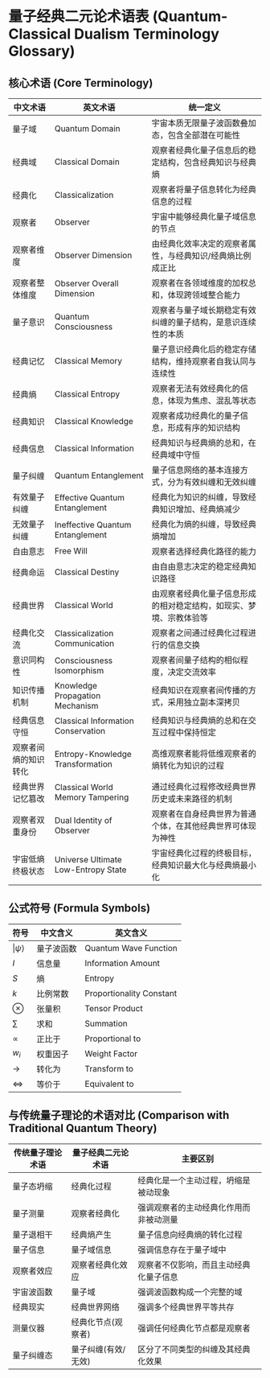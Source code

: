 # 量子经典二元论术语表 (Quantum-Classical Dualism Terminology Glossary)

## 核心术语 (Core Terminology)

| 中文术语 | 英文术语 | 统一定义 |
|---------|---------|---------|
| 量子域 | Quantum Domain | 宇宙本质无限量子波函数叠加态，包含全部潜在可能性 |
| 经典域 | Classical Domain | 观察者经典化量子信息后的稳定结构，包含经典知识与经典熵 |
| 经典化 | Classicalization | 观察者将量子信息转化为经典信息的过程 |
| 观察者 | Observer | 宇宙中能够经典化量子域信息的节点 |
| 观察者维度 | Observer Dimension | 由经典化效率决定的观察者属性，与经典知识/经典熵比例成正比 |
| 观察者整体维度 | Observer Overall Dimension | 观察者在各领域维度的加权总和，体现跨领域整合能力 |
| 量子意识 | Quantum Consciousness | 观察者与量子域长期稳定有效纠缠的量子结构，是意识连续性的本质 |
| 经典记忆 | Classical Memory | 量子意识经典化后的稳定存储结构，维持观察者自我认同与连续性 |
| 经典熵 | Classical Entropy | 观察者无法有效经典化的信息，体现为焦虑、混乱等状态 |
| 经典知识 | Classical Knowledge | 观察者成功经典化的量子信息，形成有序的知识结构 |
| 经典信息 | Classical Information | 经典知识与经典熵的总和，在经典域中守恒 |
| 量子纠缠 | Quantum Entanglement | 量子信息网络的基本连接方式，分为有效纠缠和无效纠缠 |
| 有效量子纠缠 | Effective Quantum Entanglement | 经典化为知识的纠缠，导致经典知识增加、经典熵减少 |
| 无效量子纠缠 | Ineffective Quantum Entanglement | 经典化为熵的纠缠，导致经典熵增加 |
| 自由意志 | Free Will | 观察者选择经典化路径的能力 |
| 经典命运 | Classical Destiny | 由自由意志决定的稳定经典知识路径 |
| 经典世界 | Classical World | 由观察者经典化量子信息形成的相对稳定结构，如现实、梦境、宗教体验等 |
| 经典化交流 | Classicalization Communication | 观察者之间通过经典化过程进行的信息交换 |
| 意识同构性 | Consciousness Isomorphism | 观察者间量子结构的相似程度，决定交流效率 |
| 知识传播机制 | Knowledge Propagation Mechanism | 经典知识在观察者间传播的方式，采用独立副本深拷贝 |
| 经典信息守恒 | Classical Information Conservation | 经典知识与经典熵的总和在交互过程中保持恒定 |
| 观察者间熵的知识转化 | Entropy-Knowledge Transformation | 高维观察者能将低维观察者的熵转化为知识的过程 |
| 经典世界记忆篡改 | Classical World Memory Tampering | 通过经典化过程修改经典世界历史或未来路径的机制 |
| 观察者双重身份 | Dual Identity of Observer | 观察者在自身经典世界为普通个体，在其他经典世界可体现为神性 |
| 宇宙低熵终极状态 | Universe Ultimate Low-Entropy State | 宇宙经典化过程的终极目标，经典知识最大化与经典熵最小化 |

## 公式符号 (Formula Symbols)

| 符号 | 中文含义 | 英文含义 |
|------|---------|---------|
| $\|\psi\rangle$ | 量子波函数 | Quantum Wave Function |
| $I$ | 信息量 | Information Amount |
| $S$ | 熵 | Entropy |
| $k$ | 比例常数 | Proportionality Constant |
| $\otimes$ | 张量积 | Tensor Product |
| $\sum$ | 求和 | Summation |
| $\propto$ | 正比于 | Proportional to |
| $w_i$ | 权重因子 | Weight Factor |
| $\rightarrow$ | 转化为 | Transform to |
| $\Leftrightarrow$ | 等价于 | Equivalent to |

## 与传统量子理论的术语对比 (Comparison with Traditional Quantum Theory)

| 传统量子理论术语 | 量子经典二元论术语 | 主要区别 |
|----------------|-------------------|---------|
| 量子态坍缩 | 经典化过程 | 经典化是一个主动过程，坍缩是被动现象 |
| 量子测量 | 观察者经典化 | 强调观察者的主动经典化作用而非被动测量 |
| 量子退相干 | 经典熵产生 | 量子信息向经典熵的转化过程 |
| 量子信息 | 量子域信息 | 强调信息存在于量子域中 |
| 观察者效应 | 观察者经典化效应 | 观察者不仅影响，而且主动经典化量子信息 |
| 宇宙波函数 | 量子域 | 强调波函数构成一个完整的域 |
| 经典现实 | 经典世界网络 | 强调多个经典世界平等共存 |
| 测量仪器 | 经典化节点(观察者) | 强调任何经典化节点都是观察者 |
| 量子纠缠态 | 量子纠缠(有效/无效) | 区分了不同类型的纠缠及其经典化效果 |
